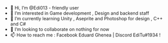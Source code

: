 - 👋 Hi, I’m @Edi013 - friendly user 
- 👀 I’m interested in Game development , Design and backend staff 
- 🌱 I’m currently learning Unity , Aseprite and Photoshop for design , C++ and C# 
- 💞️ I’m looking to collaborate on nothing for now 
- 📫 How to reach me : Facebook Eduard Ghenea  | Discord EdiTu#1934 ! 







<!---
Edi013/Edi013 is a ✨ special ✨ repository because its `README.md` (this file) appears on your GitHub profile.
You can click the Preview link to take a look at your changes.
--->
